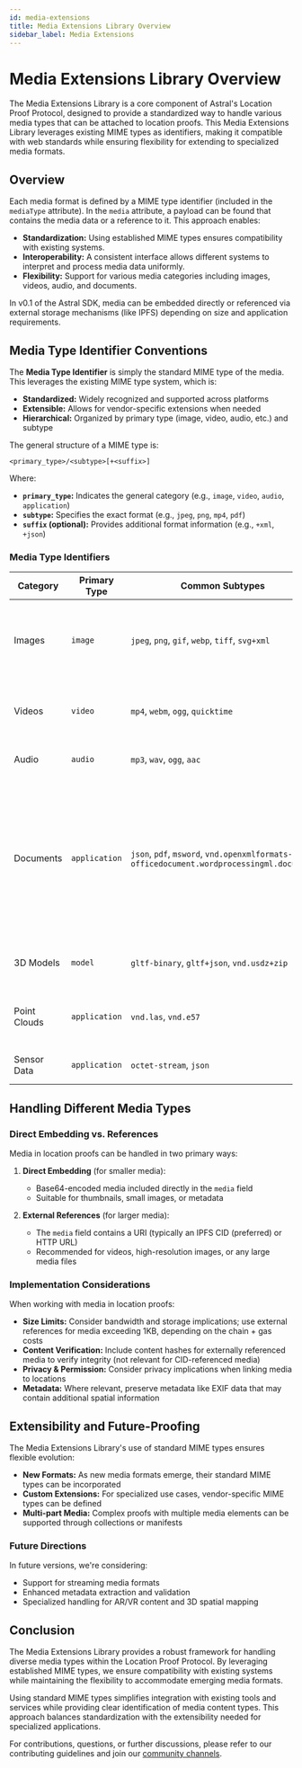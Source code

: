 ```yaml
---
id: media-extensions
title: Media Extensions Library Overview
sidebar_label: Media Extensions
---
```


# Media Extensions Library Overview

The Media Extensions Library is a core component of Astral's Location Proof Protocol, designed to provide a standardized way to handle various media types that can be attached to location proofs. This Media Extensions Library leverages existing MIME types as identifiers, making it compatible with web standards while ensuring flexibility for extending to specialized media formats.

## Overview

Each media format is defined by a MIME type identifier (included in the `mediaType` attribute). In the `media` attribute, a payload can be found that contains the media data or a reference to it. This approach enables:

- **Standardization:** Using established MIME types ensures compatibility with existing systems.
- **Interoperability:** A consistent interface allows different systems to interpret and process media data uniformly.
- **Flexibility:** Support for various media categories including images, videos, audio, and documents.

In v0.1 of the Astral SDK, media can be embedded directly or referenced via external storage mechanisms (like IPFS) depending on size and application requirements.

## Media Type Identifier Conventions

The **Media Type Identifier** is simply the standard MIME type of the media. This leverages the existing MIME type system, which is:

- **Standardized:** Widely recognized and supported across platforms
- **Extensible:** Allows for vendor-specific extensions when needed
- **Hierarchical:** Organized by primary type (image, video, audio, etc.) and subtype

The general structure of a MIME type is:

`<primary_type>/<subtype>[+<suffix>]`

Where:
- **`primary_type`:** Indicates the general category (e.g., `image`, `video`, `audio`, `application`)
- **`subtype`:** Specifies the exact format (e.g., `jpeg`, `png`, `mp4`, `pdf`)
- **`suffix` (optional):** Provides additional format information (e.g., `+xml`, `+json`)

### Media Type Identifiers

| Category | Primary Type | Common Subtypes | Full Identifier Examples | v0.1 Support | Additional Details |
|----------|-------------|-----------------|--------------------------|--------------|-------------------|
| Images   | `image`     | `jpeg`, `png`, `gif`, `webp`, `tiff`, `svg+xml` | `image/jpeg`, `image/png`, `image/svg+xml` | Limited Support | Standard web image formats; SVG supports vector graphics |
| Videos   | `video`     | `mp4`, `webm`, `ogg`, `quicktime` | `video/mp4`, `video/webm` | Limited Support | Common video formats for web and mobile |
| Audio    | `audio`     | `mp3`, `wav`, `ogg`, `aac` | `audio/mpeg`, `audio/wav` | Limited Support | Standard audio formats |
| Documents| `application` | `json`, `pdf`, `msword`, `vnd.openxmlformats-officedocument.wordprocessingml.document` | `application/pdf` | Limited Support | Document formats, with JSON as primary supported type — JSON objects can serve as attribute tables. PDFs also supported in v0.1 |
| 3D Models | `model`    | `gltf-binary`, `gltf+json`, `vnd.usdz+zip` | `model/gltf-binary` | Future | 3D model formats for AR/VR applications |
| Point Clouds | `application` | `vnd.las`, `vnd.e57` | `application/vnd.las` | Future | Specialized formats for LiDAR and 3D scanning |
| Sensor Data | `application` | `octet-stream`, `json` | `application/json` | Future | Raw or structured sensor data |

## Handling Different Media Types

### Direct Embedding vs. References

Media in location proofs can be handled in two primary ways:

1. **Direct Embedding** (for smaller media):
   - Base64-encoded media included directly in the `media` field
   - Suitable for thumbnails, small images, or metadata

2. **External References** (for larger media):
   - The `media` field contains a URI (typically an IPFS CID (preferred) or HTTP URL)
   - Recommended for videos, high-resolution images, or any large media files

### Implementation Considerations

When working with media in location proofs:

- **Size Limits:** Consider bandwidth and storage implications; use external references for media exceeding 1KB, depending on the chain + gas costs
- **Content Verification:** Include content hashes for externally referenced media to verify integrity (not relevant for CID-referenced media)
- **Privacy & Permission:** Consider privacy implications when linking media to locations
- **Metadata:** Where relevant, preserve metadata like EXIF data that may contain additional spatial information

## Extensibility and Future-Proofing

The Media Extensions Library's use of standard MIME types ensures flexible evolution:

- **New Formats:** As new media formats emerge, their standard MIME types can be incorporated
- **Custom Extensions:** For specialized use cases, vendor-specific MIME types can be defined
- **Multi-part Media:** Complex proofs with multiple media elements can be supported through collections or manifests

### Future Directions

In future versions, we're considering:

- Support for streaming media formats
- Enhanced metadata extraction and validation
- Specialized handling for AR/VR content and 3D spatial mapping

## Conclusion

The Media Extensions Library provides a robust framework for handling diverse media types within the Location Proof Protocol. By leveraging established MIME types, we ensure compatibility with existing systems while maintaining the flexibility to accommodate emerging media formats.

Using standard MIME types simplifies integration with existing tools and services while providing clear identification of media content types. This approach balances standardization with the extensibility needed for specialized applications.

For contributions, questions, or further discussions, please refer to our contributing guidelines and join our [community channels](https://t.me/+UkTOSXnDcDM5ZTBk). 
